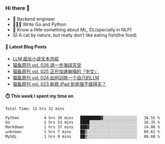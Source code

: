 ### Hi there 👋

- 🔧 Backend engineer
- 👨🏻‍💻 Write Go and Python
- 🔭 Know a little something about ML, DL(specially in NLP)
- 🐱 A cat by nature, but really don’t like eating fish(the food)

#### 📖 Latest Blog Posts
<!-- BLOG-POST-LIST:START -->
- [LLM 超长小说文本总结](https://ameow.xyz/archives/llm-extra-long-text-summarize)
- [猫鱼周刊 vol. 026 退一步海阔天空](https://ameow.xyz/archives/weekly-026)
- [猫鱼周刊 vol. 025 正在加速崩塌的「中文」](https://ameow.xyz/archives/weekly-025)
- [猫鱼周刊 vol. 024 如何训练一个自己的LLM](https://ameow.xyz/archives/weekly-024)
- [猫鱼周刊 vol. 023 新款 iPad 到底值不值得买？](https://ameow.xyz/archives/weekly-023)
<!-- BLOG-POST-LIST:END -->

#### ⏱️ This week I spent my time on
<!--START_SECTION:waka-->

```txt
Total Time: 11 hrs 31 mins

Python           4 hrs 26 mins   █████████▓░░░░░░░░░░░░░░░   38.55 %
Go               1 hrs 53 mins   ████░░░░░░░░░░░░░░░░░░░░░   16.35 %
Markdown         1 hrs 37 mins   ███▓░░░░░░░░░░░░░░░░░░░░░   14.06 %
unknown          1 hrs 7 mins    ██▒░░░░░░░░░░░░░░░░░░░░░░   09.62 %
MySQL            1 hrs 0 mins    ██▒░░░░░░░░░░░░░░░░░░░░░░   08.68 %
```

<!--END_SECTION:waka-->

<!--
**LeslieLeung/LeslieLeung** is a ✨ _special_ ✨ repository because its `README.md` (this file) appears on your GitHub profile.

Here are some ideas to get you started:

- 🔭 I’m currently working on ...
- 🌱 I’m currently learning ...
- 👯 I’m looking to collaborate on ...
- 🤔 I’m looking for help with ...
- 💬 Ask me about ...
- 📫 How to reach me: ...
- 😄 Pronouns: ...
- ⚡ Fun fact: ...
-->
